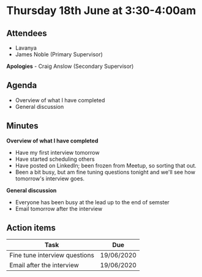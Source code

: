 # Thursday 18th June at 3:30-4:00am

## Attendees

- Lavanya
- James Noble (Primary Supervisor)

**Apologies** - Craig Anslow (Secondary Supervisor)

## Agenda

- Overview of what I have completed
- General discussion

## Minutes

**Overview of what I have completed**

- Have my first interview tomorrow
- Have started scheduling others
- Have posted on LinkedIn; been frozen from Meetup, so sorting that out.
- Been a bit busy, but am fine tuning questions tonight and we'll see how tomorrow's interview goes.

**General discussion**

- Everyone has been busy at the lead up to the end of semster
- Email tomorrow after the interview

## Action items

| Task                          | Due        |
| ----------------------------- | ---------- |
| Fine tune interview questions | 19/06/2020 |
| Email after the interview     | 19/06/2020 |
